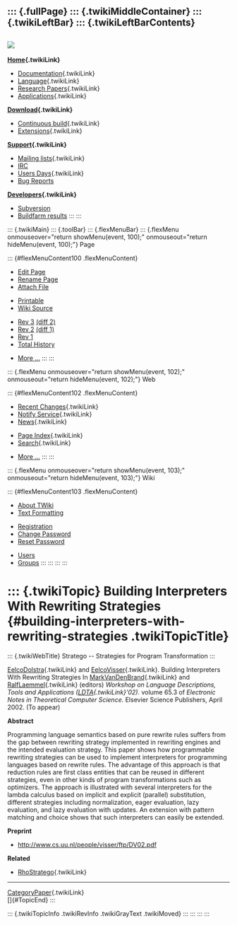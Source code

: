 ::: {.fullPage}
::: {.twikiMiddleContainer}
::: {.twikiLeftBar}
::: {.twikiLeftBarContents}
  ----------------------------------------------------------------------------------
  [![](../pub/Stratego/StrategoLogo/StrategoLogoTextlessWhite-100px.png)](WebHome)
  ----------------------------------------------------------------------------------

**[Home](WebHome){.twikiLink}**

-   [Documentation](StrategoDocumentation){.twikiLink}
-   [Language](StrategoLanguage){.twikiLink}
-   [Research Papers](StrategoPublications){.twikiLink}
-   [Applications](StrategoApplication){.twikiLink}

**[Download](StrategoDownload){.twikiLink}**

-   [Continuous build](ContinuousBuild){.twikiLink}
-   [Extensions](AdditionalPackageDownload){.twikiLink}

**[Support](StrategoSupport){.twikiLink}**

-   [Mailing lists](MailingList){.twikiLink}
-   [IRC](irc://irc.freenode.net/#stratego)
-   [Users Days](StrategoUsersDay){.twikiLink}
-   [Bug Reports](http://yellowgrass.org/project/StrategoXT)

**[Developers](StrategoDev){.twikiLink}**

-   [Subversion](https://svn.strategoxt.org/repos/StrategoXT/strategoxt/trunk)
-   [Buildfarm
    results](http://hydra.nixos.org/jobset/strategoxt/strategoxt-release/all)
:::
:::

::: {.twikiMain}
::: {.toolBar}
::: {.flexMenuBar}
::: {.flexMenu onmouseover="return showMenu(event, 100);" onmouseout="return hideMenu(event, 100);"}
Page

::: {#flexMenuContent100 .flexMenuContent}
-   [Edit
    Page](http://www.program-transformation.org/edit/Stratego/BuildingInterpretersWithRewritingStrategies?t=1536825430)
-   [Rename
    Page](http://www.program-transformation.org/rename/Stratego/BuildingInterpretersWithRewritingStrategies)
-   [Attach
    File](http://www.program-transformation.org/attach/Stratego/BuildingInterpretersWithRewritingStrategies)

<!-- -->

-   [Printable](http://www.program-transformation.org/view/Stratego/BuildingInterpretersWithRewritingStrategies?skin=print.pattern)
-   [Wiki
    Source](http://www.program-transformation.org/view/Stratego/BuildingInterpretersWithRewritingStrategies?skin=text&raw=on&contenttype=text/plain)

<!-- -->

-   [Rev
    3](http://www.program-transformation.org/view/Stratego/BuildingInterpretersWithRewritingStrategies?rev=1.3)
    [(diff 2)](http://www.program-transformation.org/rdiff/Stratego/BuildingInterpretersWithRewritingStrategies?rev1=1.3&rev2=1.2)
-   [Rev
    2](http://www.program-transformation.org/view/Stratego/BuildingInterpretersWithRewritingStrategies?rev=1.2)
    [(diff 1)](http://www.program-transformation.org/rdiff/Stratego/BuildingInterpretersWithRewritingStrategies?rev1=1.2&rev2=1.1)
-   [Rev
    1](http://www.program-transformation.org/view/Stratego/BuildingInterpretersWithRewritingStrategies?rev=1.1)
-   [Total
    History](http://www.program-transformation.org/rdiff/Stratego/BuildingInterpretersWithRewritingStrategies)

<!-- -->

-   [More
    \...](http://www.program-transformation.org/oops/Stratego/BuildingInterpretersWithRewritingStrategies?template=oopsmore&param1=1.3&param2=1.3)
:::
:::

::: {.flexMenu onmouseover="return showMenu(event, 102);" onmouseout="return hideMenu(event, 102);"}
Web

::: {#flexMenuContent102 .flexMenuContent}
-   [Recent Changes](WebChanges){.twikiLink}
-   [Notify Service](WebNotify){.twikiLink}
-   [News](WebNews){.twikiLink}

<!-- -->

-   [Page Index](WebIndex){.twikiLink}
-   [Search](WebSearch){.twikiLink}

<!-- -->

-   [More
    \...](http://www.program-transformation.org/oops/Stratego/BuildingInterpretersWithRewritingStrategies?template=oopsmore&param1=1.3&param2=1.3)
:::
:::

::: {.flexMenu onmouseover="return showMenu(event, 103);" onmouseout="return hideMenu(event, 103);"}
Wiki

::: {#flexMenuContent103 .flexMenuContent}
-   [About
    TWiki](http://www.program-transformation.org/view/TWiki/WebHome)
-   [Text
    Formatting](http://www.program-transformation.org/view/TWiki/TextFormattingRules)

<!-- -->

-   [Registration](http://www.program-transformation.org/view/TWiki/TWikiRegistration)
-   [Change
    Password](http://www.program-transformation.org/view/TWiki/ChangePassword)
-   [Reset
    Password](http://www.program-transformation.org/view/TWiki/ResetPassword)

<!-- -->

-   [Users](http://www.program-transformation.org/view/Main/TWikiUsers)
-   [Groups](http://www.program-transformation.org/view/Main/TWikiGroups)
:::
:::
:::
:::

::: {.twikiTopic}
Building Interpreters With Rewriting Strategies {#building-interpreters-with-rewriting-strategies .twikiTopicTitle}
===============================================

::: {.twikiWebTitle}
Stratego \-- Strategies for Program Transformation
:::

[EelcoDolstra](../Main/EelcoDolstra){.twikiLink} and
[EelcoVisser](../Main/EelcoVisser){.twikiLink}. Building Interpreters
With Rewriting Strategies In
[MarkVanDenBrand](../Transform/MarkVanDenBrand){.twikiLink} and
[RalfLaemmel](../Transform/RalfLaemmel){.twikiLink} (editors) *Workshop
on Language Descriptions, Tools and Applications
([LDTA](../Transform/LDTA){.twikiLink}\'02).* volume 65.3 of *Electronic
Notes in Theoretical Computer Science.* Elsevier Science Publishers,
April 2002. (To appear)

**Abstract**

Programming language semantics based on pure rewrite rules suffers from
the gap between rewriting strategy implemented in rewriting engines and
the intended evaluation strategy. This paper shows how programmable
rewriting strategies can be used to implement interpreters for
programming languages based on rewrite rules. The advantage of this
approach is that reduction rules are first class entities that can be
reused in different strategies, even in other kinds of program
transformations such as optimizers. The approach is illustrated with
several interpreters for the lambda calculus based on implicit and
explicit (parallel) substitution, different strategies including
normalization, eager evaluation, lazy evaluation, and lazy evaluation
with updates. An extension with pattern matching and choice shows that
such interpreters can easily be extended.

**Preprint**

-   <http://www.cs.uu.nl/people/visser/ftp/DV02.pdf>

**Related**

-   [RhoStratego](RhoStratego){.twikiLink}

------------------------------------------------------------------------

[CategoryPaper](../Transform/CategoryPaper){.twikiLink}\
[]{#TopicEnd}
:::

::: {.twikiTopicInfo .twikiRevInfo .twikiGrayText .twikiMoved}
:::
:::
:::
:::
